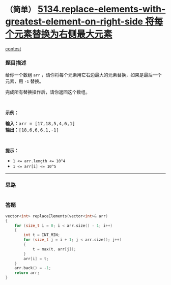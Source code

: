 # `（简单）` [5134.replace-elements-with-greatest-element-on-right-side 将每个元素替换为右侧最大元素](https://leetcode-cn.com/problems/replace-elements-with-greatest-element-on-right-side/)

[contest](https://leetcode-cn.com/contest/biweekly-contest-16/problems/replace-elements-with-greatest-element-on-right-side/)

### 题目描述
<p>给你一个数组&nbsp;<code>arr</code>&nbsp;，请你将每个元素用它右边最大的元素替换，如果是最后一个元素，用&nbsp;<code>-1</code> 替换。</p>

<p>完成所有替换操作后，请你返回这个数组。</p>

<p>&nbsp;</p>

<p><strong>示例：</strong></p>

<pre><strong>输入：</strong>arr = [17,18,5,4,6,1]
<strong>输出：</strong>[18,6,6,6,1,-1]
</pre>

<p>&nbsp;</p>

<p><strong>提示：</strong></p>

<ul>
	<li><code>1 &lt;= arr.length &lt;= 10^4</code></li>
	<li><code>1 &lt;= arr[i] &lt;= 10^5</code></li>
</ul>

            

---
### 思路
```
```



### 答题
``` C++
vector<int> replaceElements(vector<int>& arr)
{
	for (size_t i = 0; i < arr.size() - 1; i++)
	{
		int t = INT_MIN;
		for (size_t j = i + 1; j < arr.size(); j++)
		{
			t = max(t, arr[j]);
		}
		arr[i] = t;
	}
	arr.back() = -1;
	return arr;
}
```




